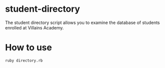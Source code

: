 # student-directory

The student directory script allows you to examine the database of students enrolled at Villains Academy.

# How to use

```shell
ruby directory.rb
```